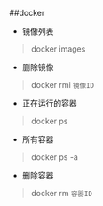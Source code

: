 ##docker
- 镜像列表  
> docker images
- 删除镜像
> docker rmi `镜像ID`
- 正在运行的容器
> docker ps
- 所有容器
> docker ps -a
- 删除容器
> docker rm `容器ID`